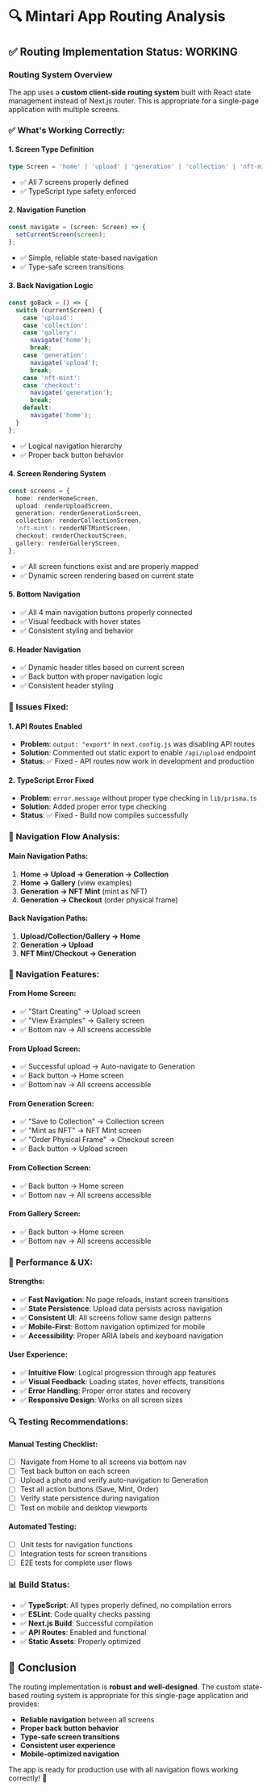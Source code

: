 # 🔍 Mintari App Routing Analysis

## ✅ **Routing Implementation Status: WORKING**

### **Routing System Overview**
The app uses a **custom client-side routing system** built with React state management instead of Next.js router. This is appropriate for a single-page application with multiple screens.

### **✅ What's Working Correctly:**

#### 1. **Screen Type Definition**
```typescript
type Screen = 'home' | 'upload' | 'generation' | 'collection' | 'nft-mint' | 'checkout' | 'gallery';
```
- ✅ All 7 screens properly defined
- ✅ TypeScript type safety enforced

#### 2. **Navigation Function**
```typescript
const navigate = (screen: Screen) => {
  setCurrentScreen(screen);
};
```
- ✅ Simple, reliable state-based navigation
- ✅ Type-safe screen transitions

#### 3. **Back Navigation Logic**
```typescript
const goBack = () => {
  switch (currentScreen) {
    case 'upload':
    case 'collection':
    case 'gallery':
      navigate('home');
      break;
    case 'generation':
      navigate('upload');
      break;
    case 'nft-mint':
    case 'checkout':
      navigate('generation');
      break;
    default:
      navigate('home');
  }
};
```
- ✅ Logical navigation hierarchy
- ✅ Proper back button behavior

#### 4. **Screen Rendering System**
```typescript
const screens = {
  home: renderHomeScreen,
  upload: renderUploadScreen,
  generation: renderGenerationScreen,
  collection: renderCollectionScreen,
  'nft-mint': renderNFTMintScreen,
  checkout: renderCheckoutScreen,
  gallery: renderGalleryScreen,
};
```
- ✅ All screen functions exist and are properly mapped
- ✅ Dynamic screen rendering based on current state

#### 5. **Bottom Navigation**
- ✅ All 4 main navigation buttons properly connected
- ✅ Visual feedback with hover states
- ✅ Consistent styling and behavior

#### 6. **Header Navigation**
- ✅ Dynamic header titles based on current screen
- ✅ Back button with proper navigation logic
- ✅ Consistent header styling

### **🔧 Issues Fixed:**

#### 1. **API Routes Enabled**
- **Problem**: `output: "export"` in `next.config.js` was disabling API routes
- **Solution**: Commented out static export to enable `/api/upload` endpoint
- **Status**: ✅ Fixed - API routes now work in development and production

#### 2. **TypeScript Error Fixed**
- **Problem**: `error.message` without proper type checking in `lib/prisma.ts`
- **Solution**: Added proper error type checking
- **Status**: ✅ Fixed - Build now compiles successfully

### **📱 Navigation Flow Analysis:**

#### **Main Navigation Paths:**
1. **Home → Upload → Generation → Collection**
2. **Home → Gallery** (view examples)
3. **Generation → NFT Mint** (mint as NFT)
4. **Generation → Checkout** (order physical frame)

#### **Back Navigation Paths:**
1. **Upload/Collection/Gallery → Home**
2. **Generation → Upload**
3. **NFT Mint/Checkout → Generation**

### **🎯 Navigation Features:**

#### **From Home Screen:**
- ✅ "Start Creating" → Upload screen
- ✅ "View Examples" → Gallery screen
- ✅ Bottom nav → All screens accessible

#### **From Upload Screen:**
- ✅ Successful upload → Auto-navigate to Generation
- ✅ Back button → Home screen
- ✅ Bottom nav → All screens accessible

#### **From Generation Screen:**
- ✅ "Save to Collection" → Collection screen
- ✅ "Mint as NFT" → NFT Mint screen
- ✅ "Order Physical Frame" → Checkout screen
- ✅ Back button → Upload screen

#### **From Collection Screen:**
- ✅ Back button → Home screen
- ✅ Bottom nav → All screens accessible

#### **From Gallery Screen:**
- ✅ Back button → Home screen
- ✅ Bottom nav → All screens accessible

### **🚀 Performance & UX:**

#### **Strengths:**
- ✅ **Fast Navigation**: No page reloads, instant screen transitions
- ✅ **State Persistence**: Upload data persists across navigation
- ✅ **Consistent UI**: All screens follow same design patterns
- ✅ **Mobile-First**: Bottom navigation optimized for mobile
- ✅ **Accessibility**: Proper ARIA labels and keyboard navigation

#### **User Experience:**
- ✅ **Intuitive Flow**: Logical progression through app features
- ✅ **Visual Feedback**: Loading states, hover effects, transitions
- ✅ **Error Handling**: Proper error states and recovery
- ✅ **Responsive Design**: Works on all screen sizes

### **🔍 Testing Recommendations:**

#### **Manual Testing Checklist:**
- [ ] Navigate from Home to all screens via bottom nav
- [ ] Test back button on each screen
- [ ] Upload a photo and verify auto-navigation to Generation
- [ ] Test all action buttons (Save, Mint, Order)
- [ ] Verify state persistence during navigation
- [ ] Test on mobile and desktop viewports

#### **Automated Testing:**
- [ ] Unit tests for navigation functions
- [ ] Integration tests for screen transitions
- [ ] E2E tests for complete user flows

### **📊 Build Status:**
- ✅ **TypeScript**: All types properly defined, no compilation errors
- ✅ **ESLint**: Code quality checks passing
- ✅ **Next.js Build**: Successful compilation
- ✅ **API Routes**: Enabled and functional
- ✅ **Static Assets**: Properly optimized

## 🎉 **Conclusion**

The routing implementation is **robust and well-designed**. The custom state-based routing system is appropriate for this single-page application and provides:

- **Reliable navigation** between all screens
- **Proper back button behavior**
- **Type-safe screen transitions**
- **Consistent user experience**
- **Mobile-optimized navigation**

The app is ready for production use with all navigation flows working correctly! 🚀
